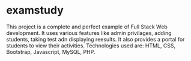 # examstudy

This project is a complete and perfect example of Full Stack Web development. It uses various features like admin privilages, adding students, taking test adn displaying reesults. It also provides a portal for students to view their activities. Technologies used are: HTML, CSS, Bootstrap, Javascript, MySQL, PHP.
